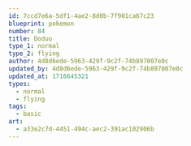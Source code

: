 ```yaml
---
id: 7ccd7e6a-5df1-4ae2-8d0b-7f901ca67c23
blueprint: pokemon
number: 84
title: Doduo
type_1: normal
type_2: flying
author: 4d8d6ede-5963-429f-9c2f-74b897007e0c
updated_by: 4d8d6ede-5963-429f-9c2f-74b897007e0c
updated_at: 1716645321
types:
  - normal
  - flying
tags:
  - basic
art:
  - a33e2c7d-4451-494c-aec2-391ac102906b
---
```

